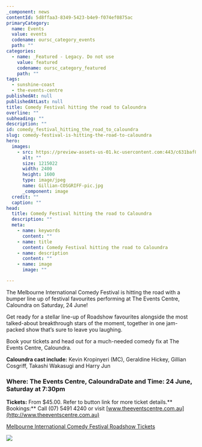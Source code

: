 ```yaml
---
_component: news
contentId: 5d8ffaa3-8349-5423-b4e9-f074ef0875ac
primaryCategory:
  name: Events
  value: events
  codename: oursc_category_events
  path: ""
categories:
  - name: _Featured - Legacy. Do not use
    value: featured
    codename: oursc_category_featured
    path: ""
tags:
  - sunshine-coast
  - the-events-centre
publishedAt: null
publishedAtLast: null
title: Comedy Festival hitting the road to Caloundra
overline: ""
subheading: ""
description: ""
id: comedy_festival_hitting_the_road_to_caloundra
slug: comedy-festival-is-hitting-the-road-to-caloundra
hero:
  images:
    - src: https://preview-assets-us-01.kc-usercontent.com:443/c631baf8-1b46-001f-580c-d0001b68b4a8/85e26619-2325-47ec-b365-3bbc13274749/Gillian-COSGRIFF-pic.jpg
      alt: ""
      size: 1215022
      width: 2400
      height: 1600
      type: image/jpeg
      name: Gillian-COSGRIFF-pic.jpg
      _component: image
  credit: ""
  caption: ""
head:
  title: Comedy Festival hitting the road to Caloundra
  description: ""
  meta:
    - name: keywords
      content: ""
    - name: title
      content: Comedy Festival hitting the road to Caloundra
    - name: description
      content: ""
    - name: image
      image: ""

---
```

The Melbourne International Comedy Festival is hitting the road with a bumper line up of festival favourites performing at The Events Centre, Caloundra on Saturday, 24 June!

Get ready for a stellar line-up of Roadshow favourites alongside the most talked-about breakthrough stars of the moment, together in one jam-packed show that’s sure to leave you laughing.

Book your tickets and head out for a much-needed comedy fix at The Events Centre, Caloundra.

**Caloundra cast include:** Kevin Kropinyeri (MC), Geraldine Hickey, Gillian Cosgriff, Takashi Wakasugi and Harry Jun

### **Where:** The Events Centre, Caloundra**Date and Time:** 24 June, Saturday at 7:30pm

**Tickets:** From $45.00. Refer to button link for more ticket details.\*\*\
Bookings:\*\* Call (07) 5491 4240 or visit [www.theeventscentre.com.au](http://www.theeventscentre.com.au)


[Melbourne International Comedy Festival Roadshow Tickets](https://theeventscentre.com.au/event/melbourne-international-comedy-festival-roadshow/)


![](https://preview-assets-us-01.kc-usercontent.com:443/c631baf8-1b46-001f-580c-d0001b68b4a8/8ea979fd-cce9-403e-8556-de33f8e02a50/Melbourne-International-Comedy-Festival-1024x768.png)
